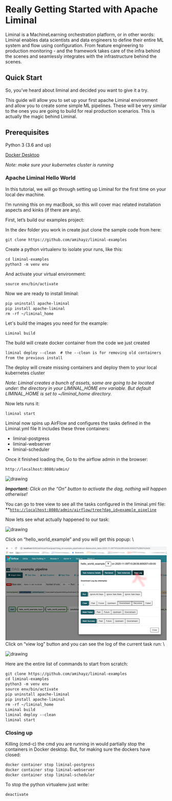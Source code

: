 

# Really Getting Started with Apache Liminal

Liminal is a MachineLearning orchestration platform, or in other words: Liminal enables data scientists and data engineers to define their entire ML system and flow using configuration. From feature engineering to production monitoring - and the framework takes care of the infra behind the scenes and seamlessly integrates with the infrastructure behind the scenes.



## Quick Start

So, you’ve heard about liminal and decided you want to give it a try.

This guide will allow you to set up your first apache Liminal environment and allow you to create some simple ML pipelines. These will be very similar to the ones you are going to build for real production scenarios. This is actually the magic behind Liminal.



## Prerequisites

Python 3 (3.6 and up)

[Docker Desktop](https://www.docker.com/products/docker-desktop)

*Note: make sure your kubernetes cluster is running*

### Apache Liminal Hello World

In this tutorial, we will go through setting up Liminal for the first time on your local dev machine.

I’m running this on my macBook, so this will cover mac related installation aspects and kinks (if there are any).

First, let’s build our examples project:

In the dev folder you work in create jsut clone the sample code from here:


```
git clone https://github.com/amihayz/liminal-examples
```

Create a python virtualenv to isolate your runs, like this:


```
cd liminal-examples
python3 -m venv env
```


And activate your virtual environment:


```
source env/bin/activate
```


Now we are ready to install liminal:


```
pip uninstall apache-liminal 
pip install apache-liminal
rm -rf ~/liminal_home
```
Let's build the images you need for the example:
```
Liminal build
```
The build will create docker container from the code we just created

```
liminal deploy --clean  # the --clean is for removing old containers from the previous install
```
The deploy will create missing containers and deploy them to your local kubernetes cluster

*Note: Liminal creates a bunch of assets, some are going to be located under: the directory in your LIMINAL_HOME env variable. But default LIMINAL_HOME is set to ~/liminal_home directory.*

Now lets runs it:
```
liminal start
```
Liminal now spins up AirFlow and configures the tasks defined in the Liminal.yml file
It includes these three containers: 
* liminal-postgress
* liminal-webserver
* liminal-scheduler

Once it finished loading the, 
Go to the airflow admin in the browser:


```
http://localhost:8080/admin/
```


![drawing](nstatic/airflow_main.png)

***Important:** Click on the “On” button to activate the dag, nothing will happen otherwise!*

You can go to tree view to see all the tasks configured in the liminal.yml file: \
**<code>[http://localhost:8080/admin/airflow/tree?dag_id=example_pipeline](http://localhost:8080/admin/airflow/tree?dag_id=example_pipeline)</code></strong>

Now lets see what actually happened to our task:


![drawing](nstatic/airflow_view_dag.png)

Click on “hello_world_example” and you will get this popup: \


![drawing](nstatic/airflow_view_log.png) \
Click on “view log” button and you can see the log of the current task run: \


![drawing](nstatic/airflow_task_log.png)


Here are the entire list of commands to start from scratch:

```
git clone https://github.com/amihayz/liminal-examples
cd liminal-examples
python3 -m venv env
source env/bin/activate
pip uninstall apache-liminal
pip install apache-liminal
rm -rf ~/liminal_home
Liminal build
liminal deploy --clean
liminal start
```

### Closing up

Killing (cmd-c) the cmd you are running in would partially stop the containers in Docker desktop.
But, for making sure the dockers have closed:


```
docker container stop liminal-postgress
docker container stop liminal-webserver
docker container stop liminal-scheduler
```


To stop the python virtualenv just write:


```
deactivate
```
